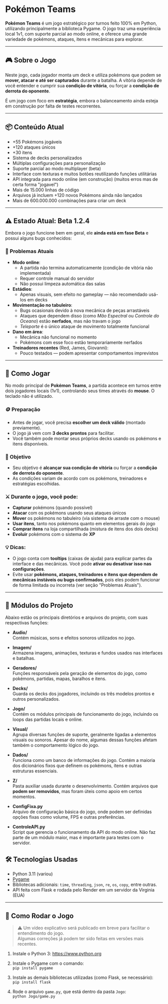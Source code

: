 # Pokémon Teams

**Pokémon Teams** é um jogo estratégico por turnos feito 100% em Python, utilizando principalmente a biblioteca Pygame. O jogo traz uma experiência local 1v1, com suporte parcial ao modo online, e oferece uma grande variedade de pokémons, ataques, itens e mecânicas para explorar.

---

## 🎮 Sobre o Jogo

Neste jogo, cada jogador monta um deck e utiliza pokémons que podem se **mover, atacar e até ser capturados** durante a batalha. A vitória depende de você entender e cumprir sua **condição de vitória**, ou forçar a **condição de derrota do oponente**. 

É um jogo com foco em **estratégia**, embora o balanceamento ainda esteja em construção por falta de testes recorrentes. 

---

## 📦 Conteúdo Atual

- +55 Pokémons jogáveis
- +120 ataques únicos
- +30 itens
- Sistema de decks personalizados
- Múltiplas configurações para personalização
- Suporte parcial ao modo multiplayer (beta)
- Interface com texturas e muitos botões reutilizando funções utilitárias
- API integrada para modo online (em construção) (muitos erros mas de certa forma "jogavel")
- Mais de 15.000 linhas de código
- Arquivos já incluem +120 novos Pokémons ainda não lançados
- Mais de 600.000.000 combinações para criar um deck

---

## ⚠️ Estado Atual: Beta 1.2.4

Embora o jogo funcione bem em geral, ele **ainda está em fase Beta** e possui alguns bugs conhecidos:

### 🐞 Problemas Atuais

- **Modo online**:
  - A partida não termina automaticamente (condição de vitória não implementada)
  - Requer controle manual do servidor
  - Não possui limpeza automática das salas
- **Estádios**:
  - Apenas visuais, sem efeito no gameplay — não recomendado usá-los em decks
- **Movimentação no tabuleiro**:
  - Bugs ocasionais devido à nova mecânica de peças arrastáveis
  - Ataques que dependem disso (como *Mão Espectral* ou *Controle do Oceano*) estão **nerfados**, mas não travam o jogo
  - *Teleporte* é o único ataque de movimento totalmente funcional
- **Dano em área**:
  - Mecânica não funcional no momento
  - Pokémons com esse foco estão temporariamente nerfados
- **Treinadores recentes** (Red, James, Giovanni):
  - Pouco testados — podem apresentar comportamentos imprevistos

---
## 🧠 Como Jogar

No modo principal de **Pokémon Teams**, a partida acontece em turnos entre dois jogadores locais (1v1), controlando seus times através do **mouse**. O teclado não é utilizado.

### 🪙 Preparação
- Antes de jogar, você precisa **escolher um deck válido** (montado previamente).
- O jogo já vem com **3 decks prontos** para facilitar.
- Você também pode montar seus próprios decks usando os pokémons e itens disponíveis.

### 🎯 Objetivo
- Seu objetivo é **alcançar sua condição de vitória** ou forçar a **condição de derrota do oponente**.
- As condições variam de acordo com os pokémons, treinadores e estratégias escolhidas.

### ⚔️ Durante o jogo, você pode:
- **Capturar** pokémons (quando possível)
- **Atacar** com os pokémons usando seus ataques únicos
- **Mover** os pokémons no tabuleiro (via sistema de arraste com o mouse)
- **Usar itens**, tanto nos pokémons quanto em elementos gerais do jogo
- **Comprar itens** na loja compartilhada (mistura de itens dos dois decks)
- **Evoluir** pokémons com o sistema de **XP**

### 💡 Dicas:
- O jogo conta com **tooltips** (caixas de ajuda) para explicar partes da interface e das mecânicas. Você pode **ativar ou desativar isso nas configurações**.
- Evite usar **pokémons, ataques, treinadores e itens que dependem de mecânicas instáveis ou bugs confirmados**, pois eles podem funcionar de forma limitada ou incorreta (ver seção "Problemas Atuais").

---

## 🧩 Módulos do Projeto

Abaixo estão os principais diretórios e arquivos do projeto, com suas respectivas funções:

- **Audio/**  
  Contém músicas, sons e efeitos sonoros utilizados no jogo.

- **Imagem/**  
  Armazena imagens, animações, texturas e fundos usados nas interfaces e batalhas.

- **Geradores/**  
  Funções responsáveis pela geração de elementos do jogo, como pokémons, partidas, mapas, baralhos e itens.

- **Decks/**  
  Guarda os decks dos jogadores, incluindo os três modelos prontos e outros personalizados.

- **Jogo/**  
  Contém os módulos principais de funcionamento do jogo, incluindo os loops das partidas locais e online.

- **Visual/**  
  Agrupa diversas funções de suporte, geralmente ligadas a elementos visuais ou sonoros. Apesar do nome, algumas dessas funções afetam também o comportamento lógico do jogo.

- **Dados/**  
  Funciona como um banco de informações do jogo. Contém a maioria dos dicionários fixos que definem os pokémons, itens e outras estruturas essenciais.

- **Z/**  
  Pasta auxiliar usada durante o desenvolvimento. Contém arquivos que **podem ser removidos**, mas foram úteis como apoio em certos momentos.

- **ConfigFixa.py**  
  Arquivo de configuração básica do jogo, onde podem ser definidas opções fixas como volume, FPS e outras preferências.

- **ControleAPI.py**  
  Script que gerencia o funcionamento da API do modo online. Não faz parte de um módulo maior, mas é importante para testes com o servidor.


## 🛠 Tecnologias Usadas

- Python 3.11 (variou)
- [Pygame](https://www.pygame.org/)
- Bibliotecas adicionais: `time`, `threading`, `json`, `re`, `os`, `copy`, entre outras.
- API feita com Flask e rodada pelo Render em um servidor da Virginia (EUA)

---

## 🚀 Como Rodar o Jogo

> ⚠️ Um vídeo explicativo será publicado em breve para facilitar o entendimento do jogo.  
> Algumas correções já podem ter sido feitas em versões mais recentes.

1. Instale o Python 3: https://www.python.org  

2. Instale o Pygame com o comando:  
   `pip install pygame`

3. Instale as demais bibliotecas utilizadas (como Flask, se necessário):  
   `pip install flask`

4. Rode o arquivo `game.py`, que está dentro da pasta `Jogo`:  
   `python Jogo/game.py`